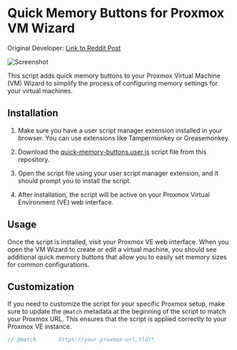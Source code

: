 # Quick Memory Buttons for Proxmox VM Wizard

Original Developer: [Link to Reddit Post](https://www.reddit.com/r/Proxmox/comments/181myjb/userscript_for_quick_memory_buttons_in_vm_wizard/)

![Screenshot](https://i.redd.it/gaiusw2bgz1c1.png)

This script adds quick memory buttons to your Proxmox Virtual Machine (VM) Wizard to simplify the process of configuring memory settings for your virtual machines.

## Installation

1. Make sure you have a user script manager extension installed in your browser. You can use extensions like Tampermonkey or Greasemonkey.

2. Download the [quick-memory-buttons.user.js](quick-memory-buttons.user.js) script file from this repository.

3. Open the script file using your user script manager extension, and it should prompt you to install the script.

4. After installation, the script will be active on your Proxmox Virtual Environment (VE) web interface.

## Usage

Once the script is installed, visit your Proxmox VE web interface. When you open the VM Wizard to create or edit a virtual machine, you should see additional quick memory buttons that allow you to easily set memory sizes for common configurations.

## Customization

If you need to customize the script for your specific Proxmox setup, make sure to update the `@match` metadata at the beginning of the script to match your Proxmox URL. This ensures that the script is applied correctly to your Proxmox VE instance.

```javascript
// @match       https://your-proxmox-url.tld/*
